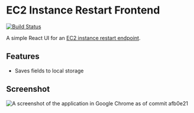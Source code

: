# EC2 Instance Restart Frontend

[![Build Status](https://travis-ci.org/shepherdjerred/ec2-instance-restart-frontend.svg?branch=master)](https://travis-ci.org/shepherdjerred/ec2-instance-restart-frontend)

A simple React UI for an [EC2 instance restart endpoint](https://github.com/shepherdjerred/ec2-instance-restart).

## Features
* Saves fields to local storage

## Screenshot
![A screenshot of the application in Google Chrome as of commit afb0e21](https://i.imgur.com/kbRNU4o.png)
